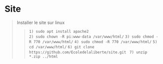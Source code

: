 # Site

> Installer le site sur linux
> >``` 1) sudo apt install apache2 ``` \
> >``` 2) sudo chown -R pi:www-data /var/www/html/ ```
> >``` 3) sudo chmod -R 770 /var/www/html/ ```
> >``` 4) sudo chmod -R 770 /var/www/html/ ```
> >``` 5) cd /var/www/html/ ```
> >``` 6) git clone https://github.com/Ecoledelaliberte/site.git ```
> >``` 7) unzip  *.zip ../html```
